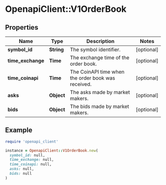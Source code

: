 # OpenapiClient::V1OrderBook

## Properties

| Name | Type | Description | Notes |
| ---- | ---- | ----------- | ----- |
| **symbol_id** | **String** | The symbol identifier. | [optional] |
| **time_exchange** | **Time** | The exchange time of the order book. | [optional] |
| **time_coinapi** | **Time** | The CoinAPI time when the order book was received. | [optional] |
| **asks** | **Object** | The asks made by market makers. | [optional] |
| **bids** | **Object** | The bids made by market makers. | [optional] |

## Example

```ruby
require 'openapi_client'

instance = OpenapiClient::V1OrderBook.new(
  symbol_id: null,
  time_exchange: null,
  time_coinapi: null,
  asks: null,
  bids: null
)
```

